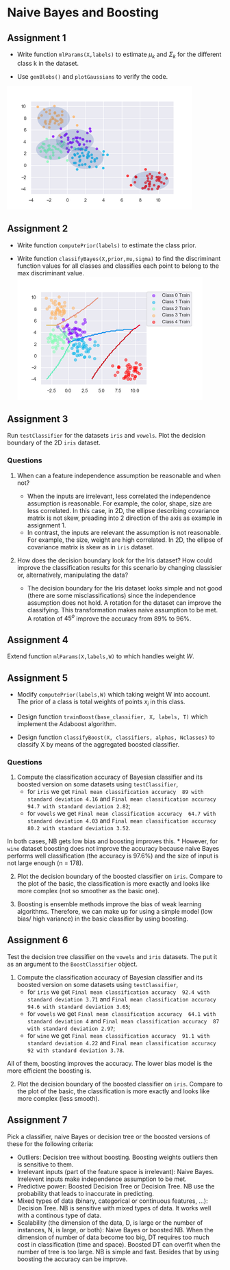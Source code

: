 # Naive Bayes and Boosting

## Assignment 1

* Write function `mlParams(X,labels)` to estimate $`\mu_k`$ and $`\Sigma_k`$ for the different class k in the dataset.

* Use `genBlobs()` and `plotGaussians` to verify the code.
 
![gauss](figures/gauss.png)
 
 ## Assignment 2

* Write function `computePrior(labels)` to estimate the class prior.

* Write function `classifyBayes(X,prior,mu,sigma)` to find the discriminant function values for all classes and classifies each point to belong to the max discriminant value.
![classGauss](figures/classGauss.png)


## Assignment 3
Run `testClassifier` for the datasets `iris` and `vowels`. Plot the decision boundary of the 2D `iris` dataset.

### Questions
1. When can a feature independence assumption be reasonable and when not?
    * When the inputs are irrelevant, less correlated the independence assumption is reasonable. For example, the color, shape, size are less correlated. In this case, in 2D, the ellipse describing covariance matrix is not skew, preading into 2 direction of the axis as example in assignment 1.
    * In contrast, the inputs are relevant the assumption is not reasonable. For example, the size, weight are high correlated. In 2D, the ellipse of covariance matrix is skew as in `iris` dataset.

2. How does the decision boundary look for the Iris dataset? How could improve the classification results for this scenario by changing classisier or, alternatively, manipulating the data?

    * The decision boundary for the Iris dataset looks simple and not good (there are some misclassifications) since the independence assumption does not hold. A rotation for the dataset can improve the classifying. This transformation makes naive assumption to be met. A rotation of $`45^o`$ improve the accuracy from 89% to 96%.
    
## Assignment 4

Extend function `mlParams(X,labels,W)` to which handles weight $W$.


## Assignment 5

* Modify `computePrior(labels,W)` which taking weight W into account. The prior of a class is total weights of points $`x_i`$ in this class.

* Design function `trainBoost(base_classifier, X, labels, T)` which implement the Adaboost algorithm.

* Design function `classifyBoost(X, classifiers, alphas, Nclasses)` to classify X by means of the aggregated boosted classifier.

### Questions

1. Compute the classification accuracy of Bayesian classifier and its boosted version on some datasets using `testClassifier`, 
    * for `iris` we get `Final mean classification accuracy  89 with standard deviation 4.16` and `Final mean classification accuracy  94.7 with standard deviation 2.82`; 
    * for `vowels` we get `Final mean classification accuracy  64.7 with standard deviation 4.03` and `Final mean classification accuracy  80.2 with standard deviation 3.52`.
    
In both cases, NB gets low bias and boosting improves this. 
    * However, for `wine` dataset boosting does not improve the accuracy because naive Bayes performs well classification (the accuracy is 97.6%) and the size of input is not large enough (n = 178).

2. Plot the decision boundary of the boosted classifier on `iris`. Compare to the plot of the basic, the classification is more exactly and looks like more complex (not so smoother as the basic one).

3. Boosting is ensemble methods improve the bias of weak learning algorithms. Therefore, we can make up for using a simple model (low bias/ high variance) in the basic classifier by using boosting.


## Assignment 6

Test the decision tree classifier on the `vowels` and `iris` datasets. The put it as an argument to the `BoostClassifier` object. 

1. Compute the classification accuracy of Bayesian classifier and its boosted version on some datasets using `testClassifier`, 
    * for `iris` we get `Final mean classification accuracy  92.4 with standard deviation 3.71` and `Final mean classification accuracy  94.6 with standard deviation 3.65`; 
    * for `vowels` we get `Final mean classification accuracy  64.1 with standard deviation 4` and `Final mean classification accuracy  87 with standard deviation 2.97`;
    * for `wine` we get `Final mean classification accuracy  91.1 with standard deviation 4.22` and `Final mean classification accuracy  92 with standard deviation 3.78`.
    
All of them, boosting improves the accuracy. The lower bias model is the more efficient the boosting is. 

2. Plot the decision boundary of the boosted classifier on `iris`. Compare to the plot of the basic, the classification is more exactly and looks like more complex (less smooth).


## Assignment 7

Pick a classifier, naive Bayes or decision tree or the boosted versions of these for the following criteria:

* Outliers: Decision tree without boosting. Boosting weights outliers then is sensitive to them.
* Irrelevant inputs (part of the feature space is irrelevant): Naive Bayes. Irrelevent inputs make independence assumption to be met.
* Predictive power: Boosted Decision Tree or Decision Tree. NB use the probability that leads to inaccurate in predicting. 
* Mixed types of data (binary, categorical or continuous features, ...): Decision Tree. NB is sensitive with mixed types of data. It works well with a continous type of data.
* Scalability (the dimension of the data, D, is large or the number of instances, N, is large, or both): Naive Bayes or boosted NB. When the dimension of number of data become too big, DT requires too much cost in classification (time and space). Boosted DT can overfit when the number of tree is too large. NB is simple and fast. Besides that by using boosting the accuracy can be improve.